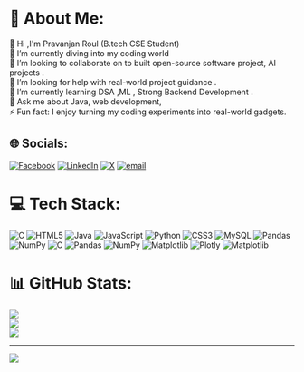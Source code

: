 # 💫 About Me:

🌟 Hi ,I'm Pravanjan Roul <snap>(B.tech CSE Student) </snap>
<br>🔭 I’m currently diving into my coding world <br>👯 I’m looking to collaborate on  to built open-source software project, AI projects .<br>🤝  I’m looking for help with real-world project guidance .<br>🌱 I’m currently learning DSA ,ML , Strong  Backend Development .<br>💬 Ask me about Java, web development, <br>⚡ Fun fact: I enjoy turning my coding experiments into real-world gadgets.


## 🌐 Socials:
[![Facebook](https://img.shields.io/badge/Facebook-%231877F2.svg?logo=Facebook&logoColor=white)](https://facebook.com/https://www.facebook.com/) [![LinkedIn](https://img.shields.io/badge/LinkedIn-%230077B5.svg?logo=linkedin&logoColor=white)](https://linkedin.com/in/https://www.linkedin.com/in/pravanjan-roul-6543a7302) [![X](https://img.shields.io/badge/X-black.svg?logo=X&logoColor=white)](https://x.com/https://x.com/Pravanjan565) [![email](https://img.shields.io/badge/Email-D14836?logo=gmail&logoColor=white)](mailto:pravanjanroul6@gmail.com) 

# 💻 Tech Stack:
![C](https://img.shields.io/badge/c-%2300599C.svg?style=for-the-badge&logo=c&logoColor=white) ![HTML5](https://img.shields.io/badge/html5-%23E34F26.svg?style=for-the-badge&logo=html5&logoColor=white) ![Java](https://img.shields.io/badge/java-%23ED8B00.svg?style=for-the-badge&logo=openjdk&logoColor=white) ![JavaScript](https://img.shields.io/badge/javascript-%23323330.svg?style=for-the-badge&logo=javascript&logoColor=%23F7DF1E) ![Python](https://img.shields.io/badge/python-3670A0?style=for-the-badge&logo=python&logoColor=ffdd54) ![CSS3](https://img.shields.io/badge/css3-%231572B6.svg?style=for-the-badge&logo=css3&logoColor=white) ![MySQL](https://img.shields.io/badge/mysql-4479A1.svg?style=for-the-badge&logo=mysql&logoColor=white) ![Pandas](https://img.shields.io/badge/pandas-%23150458.svg?style=for-the-badge&logo=pandas&logoColor=white) ![NumPy](https://img.shields.io/badge/numpy-%23013243.svg?style=for-the-badge&logo=numpy&logoColor=white) ![C](https://img.shields.io/badge/c-%2300599C.svg?style=for-the-badge&logo=c&logoColor=white) ![Pandas](https://img.shields.io/badge/pandas-%23150458.svg?style=for-the-badge&logo=pandas&logoColor=white) ![NumPy](https://img.shields.io/badge/numpy-%23013243.svg?style=for-the-badge&logo=numpy&logoColor=white) ![Matplotlib](https://img.shields.io/badge/Matplotlib-%23ffffff.svg?style=for-the-badge&logo=Matplotlib&logoColor=black) ![Plotly](https://img.shields.io/badge/Plotly-%233F4F75.svg?style=for-the-badge&logo=plotly&logoColor=white) ![Matplotlib](https://img.shields.io/badge/Matplotlib-%23ffffff.svg?style=for-the-badge&logo=Matplotlib&logoColor=black)
# 📊 GitHub Stats:
![](https://github-readme-stats.vercel.app/api?username=Pravanjan2004&theme=dark&hide_border=true&include_all_commits=false&count_private=false)<br/>
![](https://nirzak-streak-stats.vercel.app/?user=Pravanjan2004&theme=dark&hide_border=true)<br/>
![](https://github-readme-stats.vercel.app/api/top-langs/?username=Pravanjan2004&theme=dark&hide_border=true&include_all_commits=false&count_private=false&layout=compact)

---
[![](https://visitcount.itsvg.in/api?id=Pravanjan2004&icon=7&color=0)](https://visitcount.itsvg.in)

<!-- Proudly created with GPRM ( https://gprm.itsvg.in ) -->
